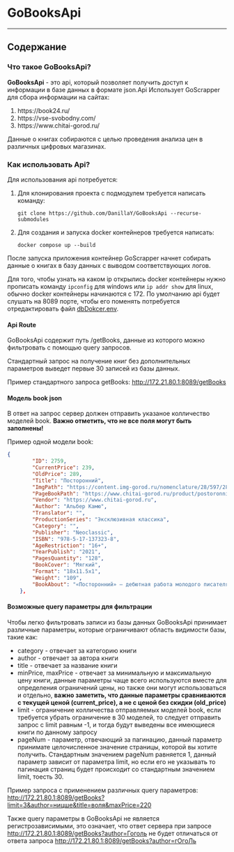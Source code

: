 # GoBooksApi

----
## Содержание

### Что такое GoBooksApi?
**GoBooksApi** - это api, который позволяет получить доступ к информации в базе данных в формате json.Api Использует GoScrapper для сбора информации на сайтах:

<ol>
	<li>https://book24.ru/</li>
	<li>https://vse-svobodny.com/</li>
	<li>https://www.chitai-gorod.ru/</li>
</ol>

Данные о книгах собираются с целью проведения анализа цен в различных цифровых магазинах.

### Как использовать Api?

Для использования api потребуется:

1. Для клонирования проекта с подмодулем требуется написать команду:
	```shell
	git clone https://github.com/DanillaY/GoBooksApi --recurse-submodules
	```
2. Для создания и запуска docker контейнеров требуется написать:
    ```shell
	docker compose up --build
	```
После запуска приложения контейнер GoScrapper начнет собирать данные о книгах в базу данных с выводом соответствующих логов.

Для того, чтобы узнать на каком ip открылись docker контейнеры нужно прописать команду `ipconfig` для windows или `ip addr show` для linux, обычно docker контейнеры начинаются с 172. По умолчанию api будет слушать на 8089 порте, чтобы его поменять потребуется отредактировать файл [dbDokcer.env](./dbDocker.env). 

#### Api Route

GoBooksApi содержит путь /getBooks, данные из которого можно фильтровать с помощью query запросов.

Стандартный запрос на получение книг без дополнительных параметров выведет первые 30 записей из базы данных.

Пример стандартного запроса getBooks: <http://172.21.80.1:8089/getBooks>


#### Модель book json

В ответ на запрос сервер должен отправить указаное колличество моделей book.
**Важно отметить, что не все поля могут быть заполнены!**

Пример одной модели book:

```json
{
        "ID": 2759,
        "CurrentPrice": 239,
        "OldPrice": 289,
        "Title": "Посторонний",
        "ImgPath": "https://content.img-gorod.ru/nomenclature/28/597/2859722-1.jpg?width=310&height=500&fit=bounds",
        "PageBookPath": "https://www.chitai-gorod.ru/product/postoronniy-2859722",
        "Vendor": "https://www.chitai-gorod.ru",
        "Author": "Альбер Камю",
        "Translator": "",
        "ProductionSeries": "Эксклюзивная классика",
        "Category": "",
        "Publisher": "Neoclassic",
        "ISBN": "978-5-17-137323-8",
        "AgeRestriction": "16+",
        "YearPublish": "2021",
        "PagesQuantity": "128",
        "BookCover": "Мягкий",
        "Format": "18x11.5x1",
        "Weight": "109",
        "BookAbout": "«Посторонний» — дебютная работа молодого писателя, своеобразный творческий манифест. Понятие абсолютной свободы — основной постулат этого манифеста. Героя этой повести судят за убийство, которое он совершил по самой глупой из всех возможных причин. И это правда, которую герой не боится бросить в лицо своим судьям, пойти наперекор всему, забыть обо всех условностях и умереть во имя своих убеждений."
    },
```

#### Возможные query параметры для фильтрации

Чтобы легко фильтровать записи из базы данных GoBooksApi принимает различные параметры, которые ограничивают область видимости базы, такие как:

- category - отвечает за категорию книги 
- author - отвечает за автора книги
- title - отвечает за название книги
- minPrice, maxPrice - отвечает за минимальную и максимальную цену книги, данные параметры чаще всего используются вместе для определения ограничений цены, но также они могут использоваться и отдельно, **важно заметить, что данные параметры сравниваются с текущей ценой (current_price), а не с ценой без скидки (old_price)**
- limit - ограничение колличества отправляемых моделей book, если требуется убрать ограничение в 30 моделей, то следует отправить запрос с limit равным -1, и тогда будут выведены все имеющиеся книги по данному запросу
- pageNum - параметр, отвечающий за пагинацию, данный параметр принимате целочисленное значение страницы, которой вы хотите получить. Стандартным значением pageNum равняется 1, данный параметр зависит от параметра limit, но если его не указывать то пагинация страниц будет происходит со стандартным значением limit, тоесть 30.  

Пример запроса с применением различных query параметров: <http://172.21.80.1:8089/getBooks?limit=3&author=ницше&title=воля&maxPrice=220>

Также query параметры в GoBooksApi не является регистрозависимыми, это означает, что ответ сервера при запросе <http://172.21.80.1:8089/getBooks?author=Гоголь> не будет отличаться от ответа запроса <http://172.21.80.1:8089/getBooks?author=гОгоЛь>